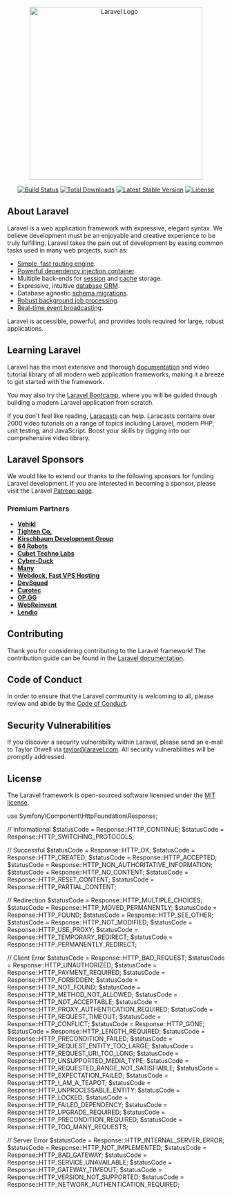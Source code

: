 <p align="center"><a href="https://laravel.com" target="_blank"><img src="https://raw.githubusercontent.com/laravel/art/master/logo-lockup/5%20SVG/2%20CMYK/1%20Full%20Color/laravel-logolockup-cmyk-red.svg" width="400" alt="Laravel Logo"></a></p>

<p align="center">
<a href="https://github.com/laravel/framework/actions"><img src="https://github.com/laravel/framework/workflows/tests/badge.svg" alt="Build Status"></a>
<a href="https://packagist.org/packages/laravel/framework"><img src="https://img.shields.io/packagist/dt/laravel/framework" alt="Total Downloads"></a>
<a href="https://packagist.org/packages/laravel/framework"><img src="https://img.shields.io/packagist/v/laravel/framework" alt="Latest Stable Version"></a>
<a href="https://packagist.org/packages/laravel/framework"><img src="https://img.shields.io/packagist/l/laravel/framework" alt="License"></a>
</p>

## About Laravel

Laravel is a web application framework with expressive, elegant syntax. We believe development must be an enjoyable and creative experience to be truly fulfilling. Laravel takes the pain out of development by easing common tasks used in many web projects, such as:

- [Simple, fast routing engine](https://laravel.com/docs/routing).
- [Powerful dependency injection container](https://laravel.com/docs/container).
- Multiple back-ends for [session](https://laravel.com/docs/session) and [cache](https://laravel.com/docs/cache) storage.
- Expressive, intuitive [database ORM](https://laravel.com/docs/eloquent).
- Database agnostic [schema migrations](https://laravel.com/docs/migrations).
- [Robust background job processing](https://laravel.com/docs/queues).
- [Real-time event broadcasting](https://laravel.com/docs/broadcasting).

Laravel is accessible, powerful, and provides tools required for large, robust applications.

## Learning Laravel

Laravel has the most extensive and thorough [documentation](https://laravel.com/docs) and video tutorial library of all modern web application frameworks, making it a breeze to get started with the framework.

You may also try the [Laravel Bootcamp](https://bootcamp.laravel.com), where you will be guided through building a modern Laravel application from scratch.

If you don't feel like reading, [Laracasts](https://laracasts.com) can help. Laracasts contains over 2000 video tutorials on a range of topics including Laravel, modern PHP, unit testing, and JavaScript. Boost your skills by digging into our comprehensive video library.

## Laravel Sponsors

We would like to extend our thanks to the following sponsors for funding Laravel development. If you are interested in becoming a sponsor, please visit the Laravel [Patreon page](https://patreon.com/taylorotwell).

### Premium Partners

- **[Vehikl](https://vehikl.com/)**
- **[Tighten Co.](https://tighten.co)**
- **[Kirschbaum Development Group](https://kirschbaumdevelopment.com)**
- **[64 Robots](https://64robots.com)**
- **[Cubet Techno Labs](https://cubettech.com)**
- **[Cyber-Duck](https://cyber-duck.co.uk)**
- **[Many](https://www.many.co.uk)**
- **[Webdock, Fast VPS Hosting](https://www.webdock.io/en)**
- **[DevSquad](https://devsquad.com)**
- **[Curotec](https://www.curotec.com/services/technologies/laravel/)**
- **[OP.GG](https://op.gg)**
- **[WebReinvent](https://webreinvent.com/?utm_source=laravel&utm_medium=github&utm_campaign=patreon-sponsors)**
- **[Lendio](https://lendio.com)**

## Contributing

Thank you for considering contributing to the Laravel framework! The contribution guide can be found in the [Laravel documentation](https://laravel.com/docs/contributions).

## Code of Conduct

In order to ensure that the Laravel community is welcoming to all, please review and abide by the [Code of Conduct](https://laravel.com/docs/contributions#code-of-conduct).

## Security Vulnerabilities

If you discover a security vulnerability within Laravel, please send an e-mail to Taylor Otwell via [taylor@laravel.com](mailto:taylor@laravel.com). All security vulnerabilities will be promptly addressed.

## License

The Laravel framework is open-sourced software licensed under the [MIT license](https://opensource.org/licenses/MIT).

use Symfony\Component\HttpFoundation\Response;

// Informational
$statusCode = Response::HTTP_CONTINUE;
$statusCode = Response::HTTP_SWITCHING_PROTOCOLS;

// Successful
$statusCode = Response::HTTP_OK;
$statusCode = Response::HTTP_CREATED;
$statusCode = Response::HTTP_ACCEPTED;
$statusCode = Response::HTTP_NON_AUTHORITATIVE_INFORMATION;
$statusCode = Response::HTTP_NO_CONTENT;
$statusCode = Response::HTTP_RESET_CONTENT;
$statusCode = Response::HTTP_PARTIAL_CONTENT;

// Redirection
$statusCode = Response::HTTP_MULTIPLE_CHOICES;
$statusCode = Response::HTTP_MOVED_PERMANENTLY;
$statusCode = Response::HTTP_FOUND;
$statusCode = Response::HTTP_SEE_OTHER;
$statusCode = Response::HTTP_NOT_MODIFIED;
$statusCode = Response::HTTP_USE_PROXY;
$statusCode = Response::HTTP_TEMPORARY_REDIRECT;
$statusCode = Response::HTTP_PERMANENTLY_REDIRECT;

// Client Error
$statusCode = Response::HTTP_BAD_REQUEST;
$statusCode = Response::HTTP_UNAUTHORIZED;
$statusCode = Response::HTTP_PAYMENT_REQUIRED;
$statusCode = Response::HTTP_FORBIDDEN;
$statusCode = Response::HTTP_NOT_FOUND;
$statusCode = Response::HTTP_METHOD_NOT_ALLOWED;
$statusCode = Response::HTTP_NOT_ACCEPTABLE;
$statusCode = Response::HTTP_PROXY_AUTHENTICATION_REQUIRED;
$statusCode = Response::HTTP_REQUEST_TIMEOUT;
$statusCode = Response::HTTP_CONFLICT;
$statusCode = Response::HTTP_GONE;
$statusCode = Response::HTTP_LENGTH_REQUIRED;
$statusCode = Response::HTTP_PRECONDITION_FAILED;
$statusCode = Response::HTTP_REQUEST_ENTITY_TOO_LARGE;
$statusCode = Response::HTTP_REQUEST_URI_TOO_LONG;
$statusCode = Response::HTTP_UNSUPPORTED_MEDIA_TYPE;
$statusCode = Response::HTTP_REQUESTED_RANGE_NOT_SATISFIABLE;
$statusCode = Response::HTTP_EXPECTATION_FAILED;
$statusCode = Response::HTTP_I_AM_A_TEAPOT;
$statusCode = Response::HTTP_UNPROCESSABLE_ENTITY;
$statusCode = Response::HTTP_LOCKED;
$statusCode = Response::HTTP_FAILED_DEPENDENCY;
$statusCode = Response::HTTP_UPGRADE_REQUIRED;
$statusCode = Response::HTTP_PRECONDITION_REQUIRED;
$statusCode = Response::HTTP_TOO_MANY_REQUESTS;

// Server Error
$statusCode = Response::HTTP_INTERNAL_SERVER_ERROR;
$statusCode = Response::HTTP_NOT_IMPLEMENTED;
$statusCode = Response::HTTP_BAD_GATEWAY;
$statusCode = Response::HTTP_SERVICE_UNAVAILABLE;
$statusCode = Response::HTTP_GATEWAY_TIMEOUT;
$statusCode = Response::HTTP_VERSION_NOT_SUPPORTED;
$statusCode = Response::HTTP_NETWORK_AUTHENTICATION_REQUIRED;


